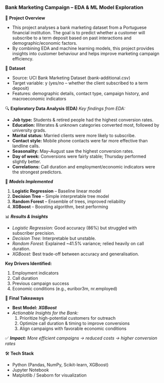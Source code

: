 ### Bank Marketing Campaign – EDA & ML Model Exploration

📌 **Project Overview**
- This project analyses a bank marketing dataset from a Portuguese financial institution. The goal is to predict whether a customer will subscribe to a term deposit based on past interactions and demographic/economic factors.
- By combining EDA and machine learning models, this project provides insights into customer behaviour and helps improve marketing campaign efficiency.

📂 **Dataset**
- Source: UCI Bank Marketing Dataset (bank-additional.csv)
- Target variable: y (yes/no – whether the client subscribed to a term deposit)
- Features: demographic details, contact type, campaign history, and macroeconomic indicators

🔍 **Exploratory Data Analysis (EDA)**
_Key findings from EDA:_
- **Job type:** Students & retired people had the highest conversion rates.
- **Education:** Illiterates & unknown categories converted most, followed by university grads.
- **Marital status:** Married clients were more likely to subscribe.
- **Contact style:** Mobile phone contacts were far more effective than landline calls.
- **Seasonality:** May–August saw the highest conversion rates.
- **Day of week:** Conversions were fairly stable; Thursday performed slightly better.
- **Correlations:** Call duration and employment/economic indicators were the strongest predictors.

🤖 _**Models Implemented**_
1. **Logistic Regression** – Baseline linear model
2. **Decision Tree** – Simple interpretable tree model
3. **Random Forest** – Ensemble of trees, improved reliability
4. **XGBoost** – Boosting algorithm, best performing

📊 _**Results & Insights**_
- _Logistic Regression:_ Good accuracy (86%) but struggled with subscriber precision.
- _Decision Tree:_ Interpretable but unstable.
- _Random Forest:_ Explained ~41.5% variance; relied heavily on call duration.
- _XGBoost:_ Best trade-off between accuracy and generalisation.

**Key Drivers Identified:**
1. Employment indicators
2. Call duration
3. Previous campaign success
4. Economic conditions (e.g., euribor3m, nr.employed)

🚀 **Final Takeaways**
- **Best Model:** _**XGBoost**_
- _Actionable Insights for the Bank:_
  1. Prioritize high-potential customers for outreach
  2. Optimize call duration & timing to improve conversions
  3. Align campaigns with favorable economic conditions

✅ _**Impact:**_ _More efficient campaigns → reduced costs → higher conversion rates_

🛠️ **Tech Stack**
- Python (Pandas, NumPy, Scikit-learn, XGBoost)
- Jupyter Notebook
- Matplotlib / Seaborn for visualization
